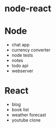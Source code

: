 # node-react

# Node
- chat app
- currency converter
- node tests
- notes
- todo api
- webserver

# React
- blog
- book list
- weather forecast
- youtube clone
